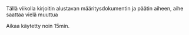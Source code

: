 Tällä viikolla kirjoitin alustavan määritysdokumentin ja päätin aiheen, aihe saattaa vielä muuttua

Aikaa käytetty noin 15min.
